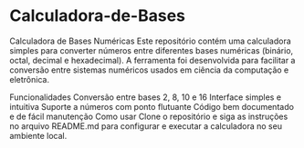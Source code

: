 # Calculadora-de-Bases
Calculadora de Bases Numéricas
Este repositório contém uma calculadora simples para converter números entre diferentes bases numéricas (binário, octal, decimal e hexadecimal). A ferramenta foi desenvolvida para facilitar a conversão entre sistemas numéricos usados em ciência da computação e eletrônica.

Funcionalidades
Conversão entre bases 2, 8, 10 e 16
Interface simples e intuitiva
Suporte a números com ponto flutuante
Código bem documentado e de fácil manutenção
Como usar
Clone o repositório e siga as instruções no arquivo README.md para configurar e executar a calculadora no seu ambiente local.
